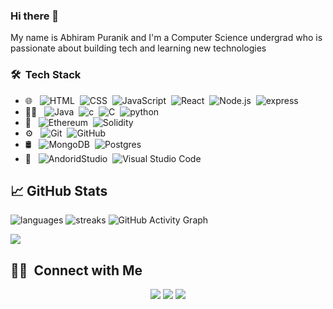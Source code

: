### Hi there 👋


My name is Abhiram Puranik and I'm a Computer Science undergrad who is passionate about building tech and learning new technologies 

### 🛠 &nbsp;Tech Stack


- 🌐 &nbsp;
  ![HTML](https://img.shields.io/badge/HTML5-E34F26?style=for-the-badge&logo=html5&logoColor=white)&nbsp;
  ![CSS](https://img.shields.io/badge/CSS-1572B6?style=for-the-badge&logo=css&logoColor=white)&nbsp;
  ![JavaScript](https://img.shields.io/badge/JavaScript-323330?style=for-the-badge&logo=javascript&logoColor=F7DF1E)&nbsp;
  ![React](https://img.shields.io/badge/React-20232A?style=for-the-badge&logo=react&logoColor=61DAFB)&nbsp;
  ![Node.js](https://img.shields.io/badge/Node.js-339933?style=for-the-badge&logo=nodedotjs&logoColor=white)&nbsp;
  ![express](https://img.shields.io/badge/Express.js-000000?style=for-the-badge&logo=express&logoColor=white)
- 👩‍💻 &nbsp;
  ![Java](https://img.shields.io/badge/Java-ED8B00?style=for-the-badge&logo=java&logoColor=white)&nbsp;
  ![c](https://img.shields.io/badge/C-00599C?style=for-the-badge&logo=c&logoColor=white)&nbsp;
  ![C](https://img.shields.io/badge/C%2B%2B-00599C?style=for-the-badge&logo=c%2B%2B&logoColor=white)&nbsp;
  ![python](https://img.shields.io/badge/Python-FFD43B?style=for-the-badge&logo=python&logoColor=blue)
- 🔗 &nbsp;
  ![Ethereum](https://img.shields.io/badge/Ethereum-3C3C3D?style=for-the-badge&logo=Ethereum&logoColor=white)&nbsp;
  ![Solidity](https://img.shields.io/badge/Solidity-e6e6e6?style=for-the-badge&logo=solidity&logoColor=black)&nbsp;
- ⚙️ &nbsp;
  ![Git](https://img.shields.io/badge/GIT-E44C30?style=for-the-badge&logo=git&logoColor=white)&nbsp;
  ![GitHub](https://img.shields.io/badge/GitHub-100000?style=for-the-badge&logo=github&logoColor=white)&nbsp;
- 🛢 &nbsp;
  ![MongoDB](https://img.shields.io/badge/MongoDB-4EA94B?style=for-the-badge&logo=mongodb&logoColor=white)&nbsp;
  ![Postgres](https://img.shields.io/badge/PostgreSQL-316192?style=for-the-badge&logo=postgresql&logoColor=white)&nbsp;
- 🔧 &nbsp;
  ![AndoridStudio](https://img.shields.io/badge/Android_Studio-3DDC84?style=for-the-badge&logo=android-studio&logoColor=white)&nbsp;
  ![Visual Studio Code](https://img.shields.io/badge/Visual_Studio_Code-0078D4?style=for-the-badge&logo=visual%20studio%20code&logoColor=white)&nbsp;


## &#x1f4c8; GitHub Stats
 
![languages](https://github-readme-stats.vercel.app/api/top-langs?username=abhirampuranik&show_icons=true&locale=en&layout=compact&theme=radical)
![streaks](https://github-readme-streak-stats.herokuapp.com/?user=abhirampuranik&theme=radical)
![GitHub Activity Graph](https://activity-graph.herokuapp.com/graph?username=abhirampuranik&bg_color=000000&color=4fff67&line=4fff67&point=ffffff&area=true&hide_border=true)  

![](https://visitor-badge.glitch.me/badge?page_id=abhirampuranik)

##  🤝🏻 &nbsp;Connect with Me

<p align="center">
<a href="https://www.linkedin.com/in/abhiram-puranik/"><img src="https://img.shields.io/badge/LinkedIn-0077B5?style=for-the-badge&logo=linkedin&logoColor=white"/></a>
<a href="mailto:abhiramkpuranik@gamil.com"><img src="https://img.shields.io/badge/Gmail-D14836?style=for-the-badge&logo=gmail&logoColor=white"/></a>
<a href="https://twitter.com/AbhiramPuranik"><img src="https://img.shields.io/badge/Twitter-1DA1F2?style=for-the-badge&logo=twitter&logoColor=white"/></a>
